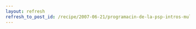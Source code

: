 ```yaml
---
layout: refresh
refresh_to_post_id: /recipe/2007-06-21/programacin-de-la-psp-intros-multimedia
---
```

